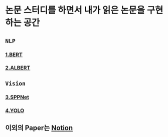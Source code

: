 # 논문 스터디를 하면서 내가 읽은 논문을 구현하는 공간

## `NLP`
### [1.BERT](https://github.com/JaeHyeok-2/Paper/tree/main/bert)
### [2.ALBERT](https://github.com/JaeHyeok-2/Paper/tree/main/albert)

## `Vision`
### [3.SPPNet](https://github.com/JaeHyeok-2/Paper/tree/main/SPPNet)
### [4.YOLO](https://github.com/JaeHyeok-2/Paper/tree/main/YOLO)



## 이외의 Paper는 [Notion](https://copper-lodge-30e.notion.site/ceeebe0d5a7a445694554821920c0af1)

